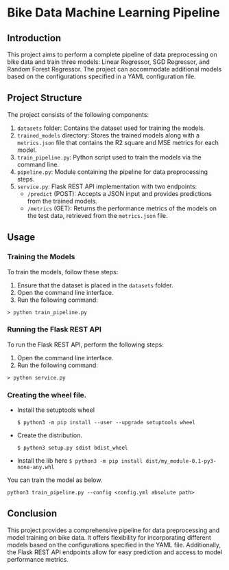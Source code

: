# Bike Data Machine Learning Pipeline

## Introduction
This project aims to perform a complete pipeline of data preprocessing on bike data and train three models: Linear Regressor, SGD Regressor, and Random Forest Regressor. The project can accommodate additional models based on the configurations specified in a YAML configuration file.

## Project Structure
The project consists of the following components:

1. `datasets` folder: Contains the dataset used for training the models.
2. `trained_models` directory: Stores the trained models along with a `metrics.json` file that contains the R2 square and MSE metrics for each model.
3. `train_pipeline.py`: Python script used to train the models via the command line.
4. `pipeline.py`: Module containing the pipeline for data preprocessing steps.
5. `service.py`: Flask REST API implementation with two endpoints:
   - `/predict` (POST): Accepts a JSON input and provides predictions from the trained models.
   - `/metrics` (GET): Returns the performance metrics of the models on the test data, retrieved from the `metrics.json` file.

## Usage

### Training the Models
To train the models, follow these steps:

1. Ensure that the dataset is placed in the `datasets` folder.
2. Open the command line interface.
3. Run the following command:

`> python train_pipeline.py`

### Running the Flask REST API
To run the Flask REST API, perform the following steps:

1. Open the command line interface.
2. Run the following command:

`> python service.py`

### Creating the wheel file.

- Install the setuptools wheel

  `$ python3 -m pip install --user --upgrade setuptools wheel`

- Create the distribution.

  `$ python3 setup.py sdist bdist_wheel`

- Install the lib here
  `$ python3 -m pip install dist/my_module-0.1-py3-none-any.whl`


You can train the model as below.

`python3 train_pipeline.py --config <config.yml absolute path>`



## Conclusion
This project provides a comprehensive pipeline for data preprocessing and model training on bike data. It offers flexibility for incorporating different models based on the configurations specified in the YAML file. Additionally, the Flask REST API endpoints allow for easy prediction and access to model performance metrics.

